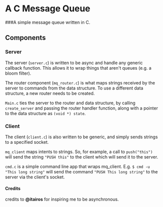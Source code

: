 # A C Message Queue

###A simple message queue written in C. 

## Components

### Server

The server (`server.c`) is written to be async and handle any generic
callback function. This allows it to wrap things that aren't queues
(e.g. a bloom filter).

The router component (`mq_router.c`) is what maps strings received by
the server to commands from the data structure. To use a different
data structure, a new router needs to be created.

`Main.c` ties the server to the router and data structure, by calling
`create_server` and passing the router handler function, along with a
pointer to the data structure as `(void *) state`. 

### Client

The client (`client.c`) is also written to be generic, and simply
sends strings to a specified socket.

`mq_client` maps intents to strings. So, for example, a call to `push("this")` will
send the string `"PUSH this"` to the client which will send it to the
server. 

`cmd.c` is a simple command line app that wraps mq_client. E.g. `$ cmd
-u "This long string"` will send the command `"PUSH This long string"`
to the server via the client's socket.

#### Credits

credits to **@itairos** for inspiring me to be asynchronous.

